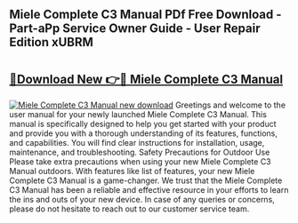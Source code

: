 ## Miele Complete C3 Manual PDf Free Download - Part-aPp Service Owner Guide - User Repair Edition xUBRM

# <h2><a href="http://cf10092.oget.top/?id=Miele+Complete+C3+Manual">🔗Download New 👉🔴 Miele Complete C3 Manual</a></h2>

[![Miele Complete C3 Manual new download](https://i.imgur.com/5g1atiW.png)](http://cf10092.oget.top/?id=Miele+Complete+C3+Manual)
Greetings and welcome to the user manual for your newly launched Miele Complete C3 Manual. This manual is specifically designed to help you get started with your product and provide you with a thorough understanding of its features, functions, and capabilities. You will find clear instructions for installation, usage, maintenance, and troubleshooting. Safety Precautions for Outdoor Use Please take extra precautions when using your new Miele Complete C3 Manual outdoors. With features like list of features, your new Miele Complete C3 Manual is a game-changer. We trust that the Miele Complete C3 Manual has been a reliable and effective resource in your efforts to learn the ins and outs of your new device. In case of any queries or concerns, please do not hesitate to reach out to our customer service team.
